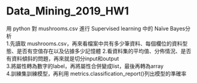 # Data_Mining_2019_HW1
用 python 對 mushrooms.csv 進行 Supervised learning 中的 Naïve Bayes分析  
1.先讀取 mushrooms.csv，再來看檔案中共有多少筆資料、每個欄位的資料型態、是否有空值存在以及佔據多少記憶體 
2.看資料集的平均值、分佈情況、是否有資料傾斜的問題，再來就是切分input和output  
3.將屬性轉為數字的label，再將屬性合併變成list，最後再轉為array  
4.訓練集訓練模型，再利用 metrics.classification_report()列出模型的準確率  
